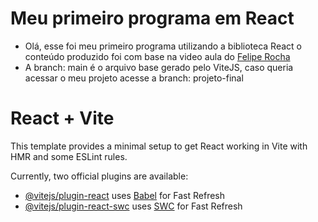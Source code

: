 # Meu primeiro programa em React
- Olá, esse foi meu primeiro programa utilizando a biblioteca React o conteúdo produzido foi com base na video aula do [Felipe Rocha](https://youtu.be/2RWsLmu8yVc?si=vvUtTpcCF95-kSTX)
- A branch: main é o arquivo base gerado pelo ViteJS, caso queria acessar o meu projeto acesse a branch: projeto-final

# React + Vite

This template provides a minimal setup to get React working in Vite with HMR and some ESLint rules.

Currently, two official plugins are available:

- [@vitejs/plugin-react](https://github.com/vitejs/vite-plugin-react/blob/main/packages/plugin-react/README.md) uses [Babel](https://babeljs.io/) for Fast Refresh
- [@vitejs/plugin-react-swc](https://github.com/vitejs/vite-plugin-react-swc) uses [SWC](https://swc.rs/) for Fast Refresh
